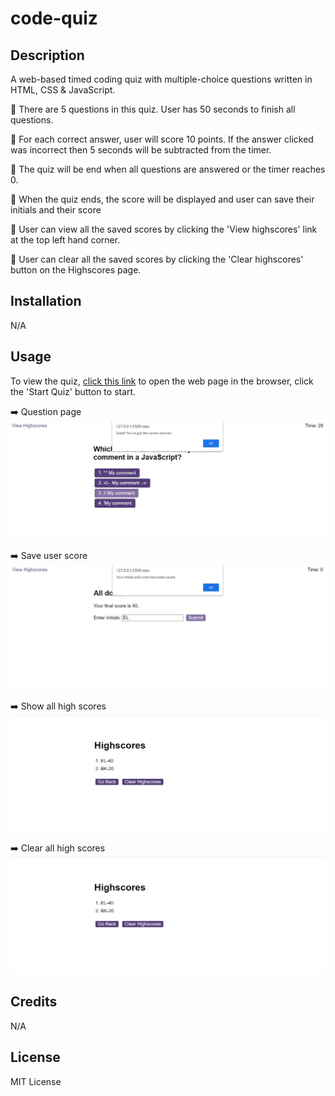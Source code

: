 # code-quiz

## Description
A web-based timed coding quiz with multiple-choice questions written in HTML, CSS &amp; JavaScript.

:small_orange_diamond: There are 5 questions in this quiz. User has 50 seconds to finish all questions. 

:small_orange_diamond: For each correct answer, user will score 10 points. If the answer clicked was incorrect then 5 seconds will be subtracted from the timer.

:small_orange_diamond: The quiz will be end when all questions are answered or the timer reaches 0.

:small_orange_diamond: When the quiz ends, the score will be displayed and user can save their initials and their score

:small_orange_diamond: User can view all the saved scores by clicking the 'View highscores' link at the top left hand corner. 

:small_orange_diamond: User can clear all the saved scores by clicking the 'Clear highscores' button on the Highscores page. 

## Installation

N/A

## Usage

To view the quiz, [click this link](https://edithlinpy.github.io/code-quiz/) to open the web page in the browser, click the 'Start Quiz' button to start.

:arrow_right: Question page
![Question page](https://github.com/edithlinpy/code-quiz/blob/main/images/questions.jpg?raw=true)

:arrow_right: Save user score
![Save user score](https://github.com/edithlinpy/code-quiz/blob/main/images/saveScore.jpg?raw=true)

:arrow_right: Show all high scores
![Show all high scores](https://github.com/edithlinpy/code-quiz/blob/main/images/showScores.jpg?raw=true)

:arrow_right: Clear all high scores
![Clear all high scores](https://github.com/edithlinpy/code-quiz/blob/main/images/showScores.jpg?raw=true)

## Credits

N/A

## License

MIT License